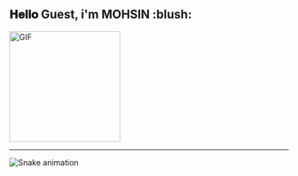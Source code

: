 <h2> 𝐇𝐞𝐥𝐥𝐨 Guest, i'm MOHSIN :blush:</h2>
<img alt="GIF" src="https://i.pinimg.com/originals/9e/a7/2e/9ea72ef078139ced289852e8a4ea0c5c.gif" width = 200/>


<hr>

<div>
 
![Snake animation](https://github.com/codewithrazaa/blob/output/github-contribution-grid-snake.svg)
</div>
